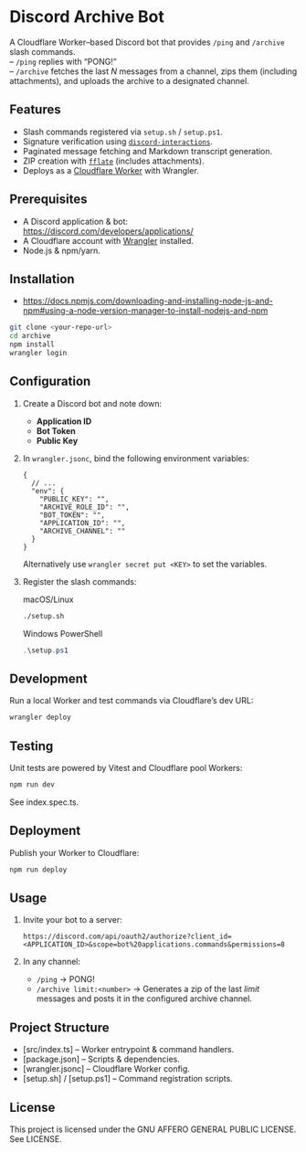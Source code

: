 # Discord Archive Bot

A Cloudflare Worker–based Discord bot that provides `/ping` and `/archive` slash commands.  
– `/ping` replies with “PONG!”  
– `/archive` fetches the last _N_ messages from a channel, zips them (including attachments), and uploads the archive to a designated channel.

## Features

- Slash commands registered via `setup.sh` / `setup.ps1`.
- Signature verification using [`discord-interactions`](https://www.npmjs.com/package/discord-interactions).
- Paginated message fetching and Markdown transcript generation.
- ZIP creation with [`fflate`](https://www.npmjs.com/package/fflate) (includes attachments).
- Deploys as a [Cloudflare Worker](https://developers.cloudflare.com/workers/) with Wrangler.

## Prerequisites

- A Discord application & bot: https://discord.com/developers/applications/
- A Cloudflare account with [Wrangler](https://developers.cloudflare.com/workers/cli-wrangler/) installed.
- Node.js & npm/yarn.

## Installation
- <https://docs.npmjs.com/downloading-and-installing-node-js-and-npm#using-a-node-version-manager-to-install-nodejs-and-npm>

```bash
git clone <your-repo-url>
cd archive
npm install
wrangler login
```

## Configuration

1. Create a Discord bot and note down:
   - **Application ID**
   - **Bot Token**
   - **Public Key**

2. In `wrangler.jsonc`, bind the following environment variables:

   ```jsonc
   {
     // ...
     "env": {
       "PUBLIC_KEY": "",
       "ARCHIVE_ROLE_ID": "",
       "BOT_TOKEN": "",
       "APPLICATION_ID": "",
       "ARCHIVE_CHANNEL": ""
     }
   }
   ```

   Alternatively use `wrangler secret put <KEY>` to set the variables.

3. Register the slash commands:

   macOS/Linux  
   ```bash
   ./setup.sh
   ```

   Windows PowerShell  
   ```powershell
   .\setup.ps1
   ```

## Development

Run a local Worker and test commands via Cloudflare’s dev URL:

```bash
wrangler deploy
```

## Testing

Unit tests are powered by Vitest and Cloudflare pool Workers:

```bash
npm run dev
```

See index.spec.ts.

## Deployment

Publish your Worker to Cloudflare:

```bash
npm run deploy
```

## Usage

1. Invite your bot to a server:

   ```
   https://discord.com/api/oauth2/authorize?client_id=<APPLICATION_ID>&scope=bot%20applications.commands&permissions=8
   ```

2. In any channel:
   - `/ping` → PONG!
   - `/archive limit:<number>` → Generates a zip of the last _limit_ messages and posts it in the configured archive channel.

## Project Structure

- [src/index.ts] – Worker entrypoint & command handlers.  
- [package.json] – Scripts & dependencies.  
- [wrangler.jsonc] – Cloudflare Worker config.  
- [setup.sh] / [setup.ps1] – Command registration scripts.  

## License

This project is licensed under the GNU AFFERO GENERAL PUBLIC LICENSE. See LICENSE.
